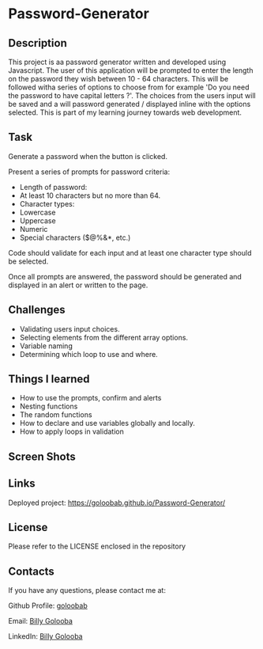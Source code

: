 # Password-Generator

## Description 

This project is aa password generator written and developed using Javascript. The user of this application will be prompted to enter the length on the password they wish between 10 - 64 characters. This will be followed witha series of options to choose from for example 'Do you need the password to have capital letters ?'. The choices from the users input will be saved and a will password generated / displayed inline with the options selected.  This is part of my learning journey  towards web development.

## Task
Generate a password when the button is clicked.

Present a series of prompts for password criteria:

* Length of password:
* At least 10 characters but no more than 64.
* Character types:
* Lowercase
* Uppercase
* Numeric
* Special characters ($@%&*, etc.)

Code should validate for each input and at least one character type should be selected.

Once all prompts are answered, the password should be generated and displayed in an alert or written to the page.

## Challenges

* Validating users input choices. 
* Selecting elements from the different array options.
* Variable naming
* Determining which loop to use and where.

## Things I learned 
* How to use the prompts, confirm and alerts
* Nesting functions
* The random functions
* How to declare and use variables globally and locally.
* How to apply loops in validation


## Screen Shots


## Links
Deployed project: https://goloobab.github.io/Password-Generator/

## License 
Please refer to the LICENSE enclosed in the repository

## Contacts

If you have any questions, please contact me at: 
 
  Github Profile: [goloobab](https://github.com/goloobab/)  

  Email: [Billy Golooba](mailto:goloobab@gmail.com) 

  LinkedIn: [ Billy Golooba ](https://linkedin.com/in/goloobab)